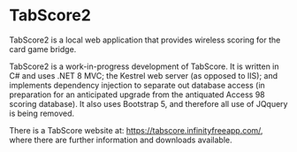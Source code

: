 # TabScore2

TabScore2 is a local web application that provides wireless scoring for the card game bridge.

TabScore2 is a work-in-progress development of TabScore.  It is written in C# and uses .NET 8 MVC; the Kestrel web server (as opposed to IIS); and implements dependency injection to separate out database access (in preparation for an anticipated upgrade from the antiquated Access 98 scoring database).  It also uses Bootstrap 5, and therefore all use of JQquery is being removed.

There is a TabScore website at: https://tabscore.infinityfreeapp.com/, where there are further information and downloads available.
